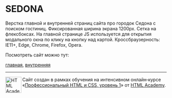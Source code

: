 # SEDONA

Верстка главной и внутренней страниц сайта про городок Седона с поиском гостиниц.
Фиксированная ширина экрана 1200px. Сетка на флексбоксах.
На главной странице JS используется для открытия модального окна по клику на кнопку над картой.
Кроссбраузерность: IE11+, Edge, Chrome, Firefox, Opera.

Посмотреть сайт можно тут:

[главная](https://ozacademyprj.000webhostapp.com),
[внутренняя](https://ozacademyprj.000webhostapp.com/hotels.html)

---

<a href="https://htmlacademy.ru/intensive/htmlcss"><img align="left" width="50" height="50" alt="HTML Academy" src="https://up.htmlacademy.ru/static/img/intensive/htmlcss/logo-for-github-2.png"></a>

Сайт создан в рамках обучения на интенсивном онлайн‑курсе «[Профессиональный HTML и CSS, уровень 1](https://htmlacademy.ru/intensive/htmlcss)» от [HTML Academy](https://htmlacademy.ru).
